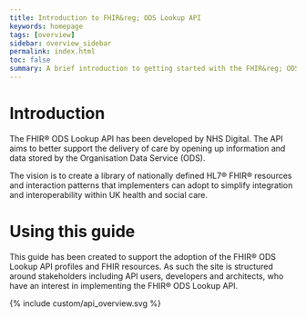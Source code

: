 ```yaml
---
title: Introduction to FHIR&reg; ODS Lookup API
keywords: homepage
tags: [overview]
sidebar: overview_sidebar
permalink: index.html
toc: false
summary: A brief introduction to getting started with the FHIR&reg; ODS Lookup API
---
```


# Introduction #

The FHIR&reg; ODS Lookup API has been developed by NHS Digital. The API aims to  better support the delivery of care by opening up information and data stored by the Organisation Data Service (ODS).

The vision is to create a library of nationally defined HL7® FHIR® resources and interaction patterns that implementers can adopt to simplify integration and interoperability within UK health and social care.


# Using this guide #

This guide has been created to support the adoption of the FHIR&reg; ODS Lookup API profiles and FHIR resources. As such the site is structured around stakeholders including API users, developers and architects, who have an interest in implementing the FHIR&reg; ODS Lookup API.  

{% include custom/api_overview.svg %}


